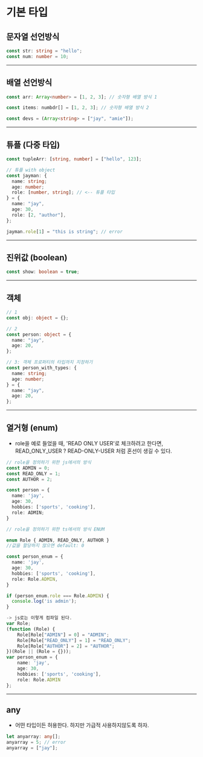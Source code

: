 # 기본 타입

## 문자열 선언방식

```ts
const str: string = "hello";
const num: number = 10;
```

---

## 배열 선언방식

```ts
const arr: Array<number> = [1, 2, 3]; // 숫자형 배열 방식 1

const items: numbdr[] = [1, 2, 3]; // 숫자형 배열 방식 2

const devs = (Array<string> = ["jay", "amie"]);
```

---

## 튜플 (다중 타입)

```ts
const tupleArr: [string, number] = ["hello", 123];

// 튜플 with object
const jayman: {
  name: string;
  age: number;
  role: [number, string]; // <-- 튜플 타입
} = {
  name: "jay",
  age: 30,
  role: [2, "author"],
};

jayman.role[1] = "this is string"; // error
```

---

## 진위값 (boolean)

```ts
const show: boolean = true;
```

---

## 객체

```ts
// 1
const obj: object = {};

// 2
const person: object = {
  name: "jay",
  age: 20,
};

// 3: 객체 프로퍼티의 타입까지 지정하기
const person_with_types: {
  name: string;
  age: number;
} = {
  name: "jay",
  age: 20,
};
```

---

## 열거형 (enum)

- role을 예로 들었을 때, 'READ ONLY USER'로 체크하려고 한다면, READ_ONLY_USER ? READ-ONLY-USER 처럼 혼선이 생길 수 있다.

```ts
// role을 정의하기 위한 js에서의 방식
const ADMIN = 0;
const READ_ONLY = 1;
const AUTHOR = 2;

const person = {
  name: 'jay',
  age: 30,
  hobbies: ['sports', 'cooking'],
  role: ADMIN;
}

// role을 정의하기 위한 ts에서의 방식 ENUM

enum Role { ADMIN, READ_ONLY, AUTHOR }
//값을 할당하지 않으면 default: 0

const person_enum = {
  name: 'jay',
  age: 30,
  hobbies: ['sports', 'cooking'],
  role: Role.ADMIN,
}

if (person_enum.role === Role.ADMIN) {
  console.log('is admin');
}

-> js로는 이렇게 컴파일 된다.
var Role;
(function (Role) {
    Role[Role["ADMIN"] = 0] = "ADMIN";
    Role[Role["READ_ONLY"] = 1] = "READ_ONLY";
    Role[Role["AUTHOR"] = 2] = "AUTHOR";
})(Role || (Role = {}));
var person_enum = {
    name: 'jay',
    age: 30,
    hobbies: ['sports', 'cooking'],
    role: Role.ADMIN
};

```

---

## any

- 어떤 타입이든 허용한다. 하지만 가급적 사용하지않도록 하자.

```ts
let anyarray: any[];
anyarray = 5; // error
anyarray = ["jay"];
```
